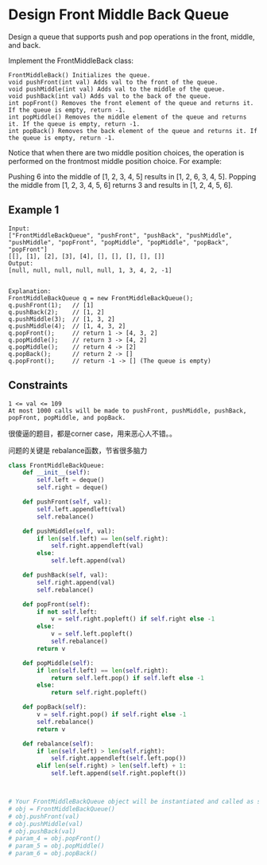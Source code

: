 # Design Front Middle Back Queue

Design a queue that supports push and pop operations in the front, middle, and back.

Implement the FrontMiddleBack class:

```text
FrontMiddleBack() Initializes the queue.
void pushFront(int val) Adds val to the front of the queue.
void pushMiddle(int val) Adds val to the middle of the queue.
void pushBack(int val) Adds val to the back of the queue.
int popFront() Removes the front element of the queue and returns it. If the queue is empty, return -1.
int popMiddle() Removes the middle element of the queue and returns it. If the queue is empty, return -1.
int popBack() Removes the back element of the queue and returns it. If the queue is empty, return -1.
```

Notice that when there are two middle position choices, the operation is performed on the frontmost middle position choice. For example:

Pushing 6 into the middle of [1, 2, 3, 4, 5] results in [1, 2, 6, 3, 4, 5].
Popping the middle from [1, 2, 3, 4, 5, 6] returns 3 and results in [1, 2, 4, 5, 6].

## Example 1

```text
Input:
["FrontMiddleBackQueue", "pushFront", "pushBack", "pushMiddle", "pushMiddle", "popFront", "popMiddle", "popMiddle", "popBack", "popFront"]
[[], [1], [2], [3], [4], [], [], [], [], []]
Output:
[null, null, null, null, null, 1, 3, 4, 2, -1]


Explanation:
FrontMiddleBackQueue q = new FrontMiddleBackQueue();
q.pushFront(1);   // [1]
q.pushBack(2);    // [1, 2]
q.pushMiddle(3);  // [1, 3, 2]
q.pushMiddle(4);  // [1, 4, 3, 2]
q.popFront();     // return 1 -> [4, 3, 2]
q.popMiddle();    // return 3 -> [4, 2]
q.popMiddle();    // return 4 -> [2]
q.popBack();      // return 2 -> []
q.popFront();     // return -1 -> [] (The queue is empty)
```

## Constraints

```text
1 <= val <= 109
At most 1000 calls will be made to pushFront, pushMiddle, pushBack, popFront, popMiddle, and popBack.
```

很傻逼的题目，都是corner case，用来恶心人不错。。

问题的关键是 rebalance函数，节省很多脑力

```python
class FrontMiddleBackQueue:
    def __init__(self):
        self.left = deque()
        self.right = deque()

    def pushFront(self, val):
        self.left.appendleft(val)
        self.rebalance()

    def pushMiddle(self, val):
        if len(self.left) == len(self.right):
            self.right.appendleft(val) 
        else:
            self.left.append(val)

    def pushBack(self, val):
        self.right.append(val)
        self.rebalance()

    def popFront(self):
        if not self.left:
            v = self.right.popleft() if self.right else -1 
        else:  
            v = self.left.popleft()
            self.rebalance()
        return v

    def popMiddle(self):
        if len(self.left) == len(self.right):
            return self.left.pop() if self.left else -1
        else:
            return self.right.popleft()

    def popBack(self):
        v = self.right.pop() if self.right else -1
        self.rebalance()
        return v

    def rebalance(self):
        if len(self.left) > len(self.right):
            self.right.appendleft(self.left.pop())
        elif len(self.right) > len(self.left) + 1:
            self.left.append(self.right.popleft())



# Your FrontMiddleBackQueue object will be instantiated and called as such:
# obj = FrontMiddleBackQueue()
# obj.pushFront(val)
# obj.pushMiddle(val)
# obj.pushBack(val)
# param_4 = obj.popFront()
# param_5 = obj.popMiddle()
# param_6 = obj.popBack()
```
